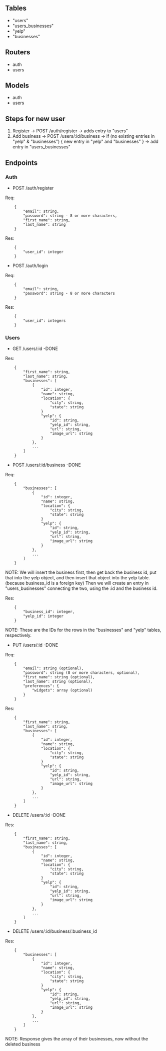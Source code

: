## Tables

- "users"
- "users_businesses"
- "yelp"
- "businesses"

## Routers

- auth
- users

## Models

- auth
- users

## Steps for new user

1. Register -> POST /auth/register -> adds entry to "users"
2. Add business -> POST /users/:id/business -> if (no existing entries in "yelp" & "businesses") { new entry in "yelp" and "businesses" } -> add entry in "users_businesses"

## Endpoints

### Auth

- POST /auth/register

Req:

```
    {
        "email": string,
        "password": string - 8 or more characters,
        "first_name": string,
        "last_name": string
    }
```

Res:

```
    {
        "user_id": integer
    }
```

- POST /auth/login

Req:

```
    {
        "email": string,
        "password": string - 8 or more characters
    }
```

Res:

```
    {
        "user_id": integers
    }
```

### Users

- GET /users/:id -DONE

Res:

```
    {
        "first_name": string,
        "last_name": string,
        "businesses": [
            {
                "id": integer,
                "name": string,
                "location": {
                    "city": string,
                    "state": string
                }
                "yelp": {
                    "id": string,
                    "yelp_id": string,
                    "url": string,
                    "image_url": string
                }
            },
            ...
        ]
    }
```

- POST /users/:id/business -DONE

Req:

```
    {
        "businesses": [
            {
                "id": integer,
                "name": string,
                "location": {
                    "city": string,
                    "state": string
                }
                "yelp": {
                    "id": string,
                    "yelp_id": string,
                    "url": string,
                    "image_url": string
                }
            },
            ...
        ]
    }
```

NOTE: We will insert the business first, then get back the business id, put that into the yelp object, and then insert that object into the yelp table. (because business_id is a foreign key) Then we will create an entry in "users_businesses" connecting the two, using the :id and the business id.

Res:

```
    {
        "business_id": integer,
        "yelp_id": integer
    }
```

NOTE: These are the IDs for the rows in the "businesses" and "yelp" tables, respectively.

- PUT /users/:id -DONE

Req:

```
    {
        "email": string (optional),
        "password": string (8 or more characters, optional),
        "first_name": string (optional),
        "last_name": string (optional),
        "preferences": {
            "widgets": array (optional)
        }
    }
```

Res:

```
    {
        "first_name": string,
        "last_name": string,
        "businesses": [
            {
                "id": integer,
                "name": string,
                "location": {
                    "city": string,
                    "state": string
                }
                "yelp": {
                    "id": string,
                    "yelp_id": string,
                    "url": string,
                    "image_url": string
                }
            },
            ...
        ]
    }
```

- DELETE /users/:id -DONE

Res:

```
    {
        "first_name": string,
        "last_name": string,
        "businesses": [
            {
                "id": integer,
                "name": string,
                "location": {
                    "city": string,
                    "state": string
                }
                "yelp": {
                    "id": string,
                    "yelp_id": string,
                    "url": string,
                    "image_url": string
                }
            },
            ...
        ]
    }
```

- DELETE /users/:id/business/:business_id

Res:

```
    {
        "businesses": [
            {
                "id": integer,
                "name": string,
                "location": {
                    "city": string,
                    "state": string
                }
                "yelp": {
                    "id": string,
                    "yelp_id": string,
                    "url": string,
                    "image_url": string
                }
            },
            ...
        ]
    }
```

NOTE: Response gives the array of their businesses, now without the deleted business
